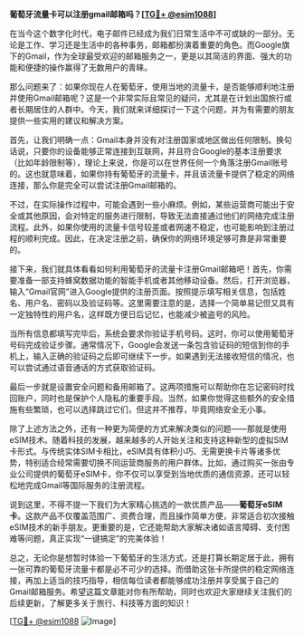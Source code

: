 **葡萄牙流量卡可以注册gmail邮箱吗？[[TG💪+ @esim1088](https://t.me/s/esim1088)]**

在当今这个数字化时代，电子邮件已经成为我们日常生活中不可或缺的一部分。无论是工作、学习还是生活中的各种事务，邮箱都扮演着重要的角色。而Google旗下的Gmail，作为全球最受欢迎的邮箱服务之一，更是以其简洁的界面、强大的功能和便捷的操作赢得了无数用户的青睐。

那么问题来了：如果你现在人在葡萄牙，使用当地的流量卡，是否能够顺利地注册并使用Gmail邮箱呢？这是一个非常实际且常见的疑问，尤其是在计划出国旅行或者长期居住的人群中。今天，我们就来详细探讨一下这个问题，并为有需要的朋友提供一些实用的建议和解决方案。

首先，让我们明确一点：Gmail本身并没有对注册国家或地区做出任何限制。换句话说，只要你的设备能够正常连接到互联网，并且符合Google的基本注册要求（比如年龄限制等），理论上来说，你是可以在世界任何一个角落注册Gmail账号的。这也就意味着，如果你持有葡萄牙的流量卡，并且该流量卡提供了稳定的网络连接，那么你是完全可以尝试注册Gmail邮箱的。

不过，在实际操作过程中，可能会遇到一些小麻烦。例如，某些运营商可能出于安全或其他原因，会对特定的服务进行限制，导致无法直接通过他们的网络完成注册流程。此外，如果你使用的流量卡信号较差或者网速不稳定，也可能影响到注册过程的顺利完成。因此，在决定注册之前，确保你的网络环境足够可靠是非常重要的。

接下来，我们就具体看看如何利用葡萄牙的流量卡注册Gmail邮箱吧！首先，你需要准备一部支持蜂窝数据功能的智能手机或者其他移动设备。然后，打开浏览器，输入“Gmail官网”进入Google提供的注册页面。按照提示填写相关信息，包括姓名、用户名、密码以及验证码等。这里需要注意的是，选择一个简单易记但又具有一定独特性的用户名，这样既方便日后记忆，也能减少被盗号的风险。

当所有信息都填写完毕后，系统会要求你验证手机号码。这时，你可以使用葡萄牙号码完成验证步骤。通常情况下，Google会发送一条包含验证码的短信到你的手机上，输入正确的验证码之后即可继续下一步。如果遇到无法接收短信的情况，也可以尝试通过语音通话的方式获取验证码。

最后一步就是设置安全问题和备用邮箱了。这两项措施可以帮助你在忘记密码时找回账户，同时也是保护个人隐私的重要手段。当然，如果你觉得这些额外的安全措施有些繁琐，也可以选择跳过它们，但这并不推荐，毕竟网络安全无小事。

除了上述方法之外，还有一种更为简便的方式来解决类似的问题——那就是使用eSIM技术。随着科技的发展，越来越多的人开始关注和支持这种新型的虚拟SIM卡形式。与传统实体SIM卡相比，eSIM具有体积小巧、无需更换卡片等诸多优势，特别适合经常需要切换不同运营商服务的用户群体。比如，通过购买一张由专业公司提供的葡萄牙eSIM卡，你不仅可以享受到当地优质的通信资源，还可以轻松地完成Gmail等国际服务的注册流程。

说到这里，不得不提一下我们为大家精心挑选的一款优质产品——**葡萄牙eSIM卡**。这款产品不仅覆盖范围广、资费合理，而且操作简单方便，非常适合初次接触eSIM技术的新手朋友。更重要的是，它还能帮助大家解决诸如语言障碍、支付困难等问题，真正实现“一键搞定”的完美体验！

总之，无论你是想暂时体验一下葡萄牙的生活方式，还是打算长期定居于此，拥有一张可靠的葡萄牙流量卡都是必不可少的选择。而借助这张卡所提供的稳定网络连接，再加上适当的技巧指导，相信每位读者都能够成功注册并享受属于自己的Gmail邮箱服务。希望这篇文章能对你有所帮助，同时也欢迎大家继续关注我们的后续更新，了解更多关于旅行、科技等方面的知识！

[[TG💪+ @esim1088](https://t.me/s/esim1088) ![Image](https://i.postimg.cc/4NQfJmqS/Snipaste-2025-05-13-00-14-12.png)]